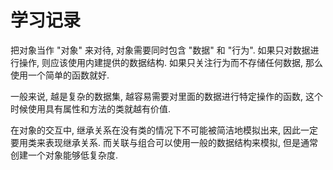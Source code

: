 # 学习记录

把对象当作 "对象" 来对待, 对象需要同时包含 "数据" 和 "行为". 如果只对数据进行操作, 则应该使用内建提供的数据结构. 如果只关注行为而不存储任何数据, 那么使用一个简单的函数就好.

一般来说, 越是复杂的数据集, 越容易需要对里面的数据进行特定操作的函数, 这个时候使用具有属性和方法的类就越有价值.

在对象的交互中, 继承关系在没有类的情况下不可能被简洁地模拟出来, 因此一定要用类来表现继承关系. 而关联与组合可以使用一般的数据结构来模拟, 但是通常创建一个对象能够低复杂度.
